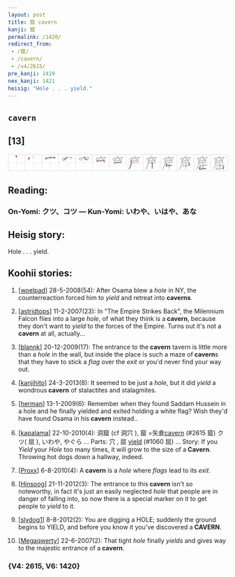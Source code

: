 ```yaml
---
layout: post
title: 窟 cavern
kanji: 窟
permalink: /1420/
redirect_from:
 - /窟/
 - /cavern/
 - /v4/2615/
pre_kanji: 1419
nex_kanji: 1421
heisig: "Hole . . . yield."
---
```


## `cavern`

## [13]

<div class="stroke"><img src="../images/E7AA9F.png" /></div>

## Reading:

### On-Yomi: クツ、コツ &mdash; Kun-Yomi: いわや、いはや、あな

## Heisig story:

Hole . . . yield.

## Koohii stories:

1) [<a href="http://kanji.koohii.com/profile/woelpad">woelpad</a>] 28-5-2008(54): After Osama blew a <em>hole</em> in NY, the counterreaction forced him to <em>yield</em> and retreat into <strong>caverns</strong>.

2) [<a href="http://kanji.koohii.com/profile/astridtops">astridtops</a>] 11-2-2007(23): In &quot;The Empire Strikes Back&quot;, the Milennium Falcon flies into a large <em>hole</em>, of what they think is a<strong> cavern</strong>, because they don&#039;t want to <em>yield</em> to the forces of the Empire. Turns out it&#039;s not a<strong> cavern</strong> at all, actually...

3) [<a href="http://kanji.koohii.com/profile/blannk">blannk</a>] 20-12-2009(17): The entrance to the<strong> cavern</strong> tavern is little more than a <em>hole</em> in the wall, but inside the place is such a maze of<strong> cavern</strong>s that they have to stick a <em>flag</em> over the <em>exit</em> or you&#039;d never find your way out.

4) [<a href="http://kanji.koohii.com/profile/kanjihito">kanjihito</a>] 24-3-2013(8): It seemed to be just a <em>hole</em>, but it did <em>yield</em> a wondrous<strong> cavern</strong> of stalactites and stalagmites.

5) [<a href="http://kanji.koohii.com/profile/herman">herman</a>] 13-1-2009(6): Remember when they found Saddam Hussein in a hole and he finally yielded and exited holding a white flag? Wish they&#039;d have found Osama in his<strong> cavern</strong> instead..

6) [<a href="http://kanji.koohii.com/profile/kapalama">kapalama</a>] 22-10-2010(4): 洞窟 (cf 洞穴 ), 窟 =矢倉<a href="../v4/2615">cavern</a> (#2615 窟) クツ( 屈 ), いわや, やぐら ... Parts: 穴 , 屈 <a href="../v4/1060">yield</a> (#1060 屈) ... Story: If you <em>Yield</em> your <em>Hole</em> too many times, it will grow to the size of a<strong> Cavern</strong>. Throwing hot dogs down a hallway, indeed.

7) [<a href="http://kanji.koohii.com/profile/Proxx">Proxx</a>] 6-8-2010(4): A<strong> cavern</strong> is a <em>hole</em> where <em>flags</em> lead to its <em>exit</em>.

8) [<a href="http://kanji.koohii.com/profile/Hinsoog">Hinsoog</a>] 21-11-2012(3): The entrance to this<strong> cavern</strong> isn&#039;t so noteworthy, in fact it&#039;s just an easily neglected <em>hole</em> that people are in danger of falling into, so now there is a special marker on it to get people to <em>yield</em> to it.

9) [<a href="http://kanji.koohii.com/profile/slydog1">slydog1</a>] 8-8-2012(2): You are digging a HOLE; suddenly the ground begins to YIELD, and before you know it you&#039;ve discovered a<strong> CAVERN</strong>.

10) [<a href="http://kanji.koohii.com/profile/Megaqwerty">Megaqwerty</a>] 22-6-2007(2): That tight <em>hole</em> finally <em>yields</em> and gives way to the majestic entrance of a<strong> cavern</strong>.

### {V4: 2615, V6: 1420}
